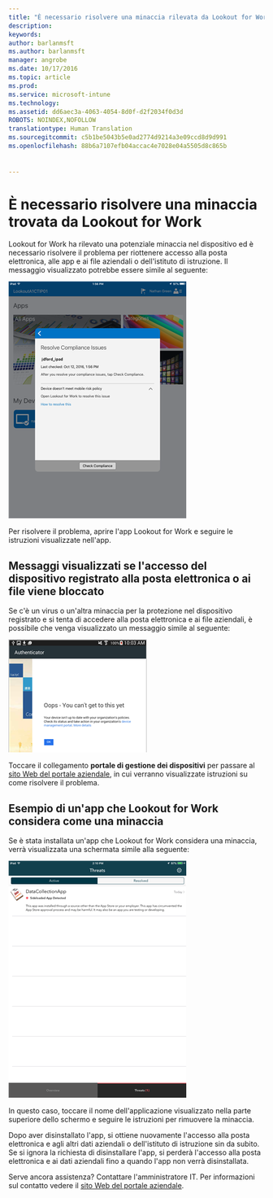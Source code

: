 ```yaml
---
title: "È necessario risolvere una minaccia rilevata da Lookout for Work nel dispositivo iOS | Microsoft Intune"
description: 
keywords: 
author: barlanmsft
ms.author: barlanmsft
manager: angrobe
ms.date: 10/17/2016
ms.topic: article
ms.prod: 
ms.service: microsoft-intune
ms.technology: 
ms.assetid: dd6aec3a-4063-4054-8d0f-d2f2034f0d3d
ROBOTS: NOINDEX,NOFOLLOW
translationtype: Human Translation
ms.sourcegitcommit: c5b1be5043b5e0ad2774d9214a3e09ccd8d9d991
ms.openlocfilehash: 88b6a7107efb04accac4e7028e04a5505d8c865b


---
```


# <a name="you-need-to-resolve-a-threat-found-by-lookout-for-work"></a>È necessario risolvere una minaccia trovata da Lookout for Work

Lookout for Work ha rilevato una potenziale minaccia nel dispositivo ed è necessario risolvere il problema per riottenere accesso alla posta elettronica, alle app e ai file aziendali o dell'istituto di istruzione. Il messaggio visualizzato potrebbe essere simile al seguente: 

![Messaggio di non conformità da Lookout for Work](./media/ios-lfw-noncompliant-in-ssp.png)

Per risolvere il problema, aprire l'app Lookout for Work e seguire le istruzioni visualizzate nell'app.

## <a name="what-you-might-see-if-your-enrolled-device-is-blocked-from-accessing-email-or-files"></a>Messaggi visualizzati se l'accesso del dispositivo registrato alla posta elettronica o ai file viene bloccato

Se c'è un virus o un'altra minaccia per la protezione nel dispositivo registrato e si tenta di accedere alla posta elettronica e ai file aziendali, è possibile che venga visualizzato un messaggio simile al seguente:

![Messaggio di errore di Lookout for Work con collegamento al sito Web del portale aziendale](./media/lookout-go-to-device-management-portal-android.png)

Toccare il collegamento **portale di gestione dei dispositivi** per passare al [sito Web del portale aziendale](http://portal.manage.microsoft.com), in cui verranno visualizzate istruzioni su come risolvere il problema.

## <a name="example-of-an-app-that-lookout-for-work-sees-as-a-threat"></a>Esempio di un'app che Lookout for Work considera come una minaccia

Se è stata installata un'app che Lookout for Work considera una minaccia, verrà visualizzata una schermata simile alla seguente:

![Esempio di messaggio di avviso virus di Lookout for Work](./media/ios-lfw-threat-example.png)

In questo caso, toccare il nome dell'applicazione visualizzato nella parte superiore dello schermo e seguire le istruzioni per rimuovere la minaccia.

Dopo aver disinstallato l'app, si ottiene nuovamente l'accesso alla posta elettronica e agli altri dati aziendali o dell'istituto di istruzione sin da subito. Se si ignora la richiesta di disinstallare l'app, si perderà l'accesso alla posta elettronica e ai dati aziendali fino a quando l'app non verrà disinstallata.

Serve ancora assistenza? Contattare l'amministratore IT. Per informazioni sul contatto vedere il [sito Web del portale aziendale](http://portal.manage.microsoft.com).





<!--HONumber=Oct16_HO3-->


